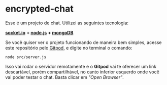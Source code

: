 
# encrypted-chat
Esse é um projeto de chat.
Utilizei as seguintes tecnologia:

 **[socket.io](https://socket.io)** 
 **+ [node.js](https://nodejs.org/)** 
 **+ [mongoDB](https://www.mongodb.com/)**

Se você quiser ver o projeto funcionando de maneira bem simples, acesse este repositório pelo [Gitpod](https://www.gitpod.io/), e digite no terminal o comando:

    node src/server.js
Isso vai rodar o servidor remotamente e o **Gitpod** vai te oferecer um link descartável, porém compartilhável, no canto inferior esquerdo onde você vai poder testar o chat. Basta clicar em *"Open Browser"*.

<img>
